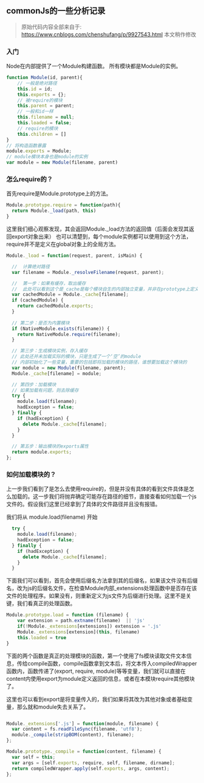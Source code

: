 ## commonJs的一些分析记录
>原始代码内容全部来自于:   https://www.cnblogs.com/chenshufang/p/9927543.html 本文稍作修改
### 入门
Node在内部提供了一个Module构建函数。
所有模块都是Module的实例。

```js
function Module(id, parent){
    // 一般是绝对路径
    this.id = id;
    this.exports = {};
    // 被require的模块
    this.parent = parent;
    // 一般和id一样
    this.filename = null;
    this.loaded = false;
    // require的模块
    this.children = []
}
// 将构造函数暴露
module.exports = Module;
// module模块本身也是module的实例
var module = new Module(filename, parent)
```

### 怎么require的？
首先require是Module.prototype上的方法。
```js
Module.prototype.require = function(path){
  return Module._load(path, this)  
}
```
这里我们细心观察发现，其会返回Module._load方法的返回值（后面会发现其返回export对象出来）
也可以清楚到，每个module实例都可以使用到这个方法，require并不是定义在global对象上的全局方法。

```js
Module._load = function(request, parent, isMain) {

  //  计算绝对路径
  var filename = Module._resolveFilename(request, parent);

  //  第一步：如果有缓存，取出缓存
  //  此处可以看到这个是_cache是每个模块自生的内部独立变量，并非在prototype上定义的
  var cachedModule = Module._cache[filename];
  if (cachedModule) {
    return cachedModule.exports;
  }
  
  // 第二步：是否为内置模块
  if (NativeModule.exists(filename)) {
    return NativeModule.require(filename);
  }

  // 第三步：生成模块实例，存入缓存
  // 此处还并未加载实际的模块，只是生成了一个‘空’的module
  // 内部初始化了一些变量，重要的包括即将加载的模块的路径，谁想要加载这个模块的
  var module = new Module(filename, parent);
  Module._cache[filename] = module;

  // 第四步：加载模块
  // 如果加载有问题，则去除缓存
  try {
    module.load(filename);
    hadException = false;
  } finally {
    if (hadException) {
      delete Module._cache[filename];
    }
  }

  // 第五步：输出模块的exports属性
  return module.exports;
};
```

### 如何加载模块的？

上一步我们看到了是怎么去使用require的，但是并没有具体的看到文件具体是怎么加载的。这一步我们将抛弃确定可能存在路径的细节，直接查看如何加载一个js文件的。假设我们这里已经拿到了具体的文件路径并且没有报错。

我们将从  module.load(filename)  开始
```js
  try {
    module.load(filename);
    hadException = false;
  } finally {
    if (hadException) {
      delete Module._cache[filename];
    }
  }
```
下面我们可以看到，首先会使用后缀名方法拿到其的后缀名，如果该文件没有后缀名，改为js的后缀名文件，在检查Module内部_extensions处理函数中是否存在该文件的处理程序。如果没有，则重新定义为js文件为后缀进行处理。这里不是关键，我们看真正的处理函数。
```js
Module.prototype.load = function (filename) {
    var extension = path.extname(filename)  || 'js'
    if(!Module._extensions[extensions]) extension = '.js'
    Module._extensions[extension](this, filename)
    this.loaded = true
}


```
下面的两个函数是真正的处理模块的函数，第一个使用了fs模块读取文件文本信息，传给compile函数，compile函数拿到文本后，将文本传入compiledWrapper函数内，函数传递了(export, require, module)等等变量，我们就可以直接在content内使用export为module定义返回的信息，或者在本模块require其他模块了。

这里也可以看到export是将变量传入的，我们如果将其改为其他对象或者基础变量，那么就和module失去关系了。

```js

Module._extensions['.js'] = function(module, filename) {
  var content = fs.readFileSync(filename, 'utf8');
  module._compile(stripBOM(content), filename);
};

Module.prototype._compile = function(content, filename) {
  var self = this;
  var args = [self.exports, require, self, filename, dirname];
  return compiledWrapper.apply(self.exports, args, content);
};
```
